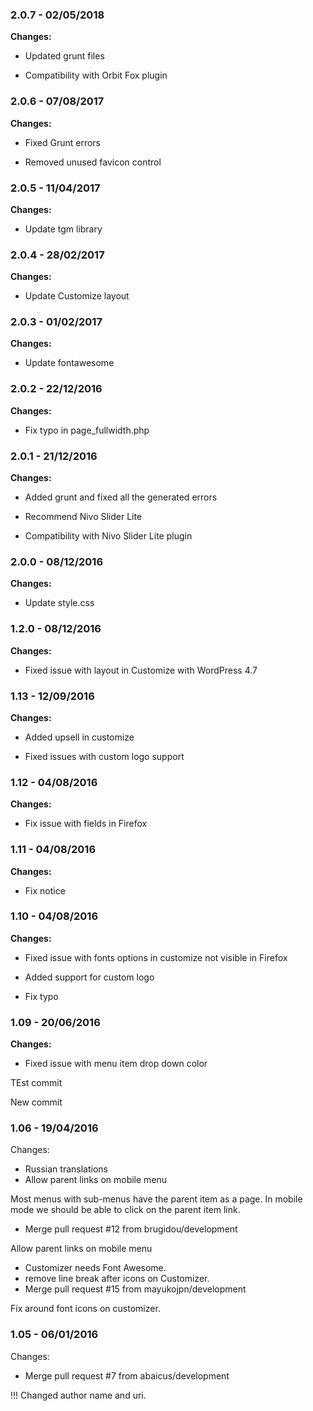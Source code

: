 
### 2.0.7 - 02/05/2018
**Changes:** 
- Updated grunt files
- Compatibility with Orbit Fox plugin

### 2.0.6 - 07/08/2017

**Changes:** 

- Fixed Grunt errors

- Removed unused favicon control

### 2.0.5 - 11/04/2017

**Changes:** 

- Update tgm library


### 2.0.4 - 28/02/2017

**Changes:** 

- Update Customize layout


### 2.0.3 - 01/02/2017

**Changes:** 

- Update fontawesome


### 2.0.2 - 22/12/2016

**Changes:** 

- Fix typo in page_fullwidth.php


### 2.0.1 - 21/12/2016

**Changes:** 

- Added grunt and fixed all the generated errors

- Recommend Nivo Slider Lite

- Compatibility with Nivo Slider Lite plugin


### 2.0.0 - 08/12/2016

**Changes:** 

- Update style.css


### 1.2.0 - 08/12/2016

**Changes:** 

- Fixed issue with layout in Customize with WordPress 4.7


### 1.13 - 12/09/2016

**Changes:** 

- Added upsell in customize

- Fixed issues with custom logo support


### 1.12 - 04/08/2016

**Changes:** 

- Fix issue with fields in Firefox


### 1.11 - 04/08/2016

**Changes:** 

- Fix notice


### 1.10 - 04/08/2016

**Changes:** 

- Fixed issue with fonts options in customize not visible in Firefox

- Added support for custom logo

- Fix typo


### 1.09 - 20/06/2016

**Changes:** 

- Fixed issue with menu item drop down color

TEst commit 

 New commit 

### 1.06 - 19/04/2016

 Changes: 


 * Russian translations
 * Allow parent links on mobile menu

Most menus with sub-menus have the parent item as a page. In mobile
mode we should be able to click on the parent item link.
 * Merge pull request #12 from brugidou/development

Allow parent links on mobile menu
 * Customizer needs Font Awesome.
 * remove line break after icons on Customizer.
 * Merge pull request #15 from mayukojpn/development

Fix around font icons on customizer.


### 1.05 - 06/01/2016

 Changes: 


 * Merge pull request #7 from abaicus/development

!!! Changed author name and uri.

